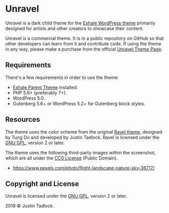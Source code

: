 # Unravel

Unravel is a dark child theme for the [Exhale WordPress theme](https://themehybrid.com/themes/exhale) primarily designed for artists and other creators to showcase their content.

Unravel is a commercial theme.  It is in a public repository on GitHub so that other developers can learn from it and contribute code.  If using the theme in any way, please make a purchase from the official [Unravel Theme Page](https://themehybrid.com/themes/exhale-uravel).

## Requirements

There's a few requirements in order to use the theme:

* [Exhale Parent Theme](https://themehybrid.com/themes/exhale) installed.
* PHP 5.6+ (preferably 7+).
* WordPress 5.0.
* Gutenberg 5.6+ or WordPress 5.2+ for Gutenberg block styles.

## Resources

The theme uses the color scheme from the original [Ravel theme](https://wordpress.org/themes/ravel), designed by Tung Do and developed by Justin Tadlock. Ravel is licensed under the [GNU GPL](https://www.gnu.org/licenses/gpl-2.0.html), version 2 or later.

The theme uses the following third-party images within the screenshot, which are all under the [CC0 License](https://creativecommons.org/publicdomain/zero/1.0/) (Public Domain).

- https://www.pexels.com/photo/flight-landscape-nature-sky-36717/

## Copyright and License

Unravel is licensed under the [GNU GPL](https://www.gnu.org/licenses/gpl-2.0.html), version 2 or later.

2019 &copy; Justin Tadlock.
